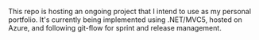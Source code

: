 This repo is hosting an ongoing project that I intend to use as my personal portfolio.  It's currently being implemented using .NET/MVC5, hosted on Azure, and following git-flow for sprint and release management.  